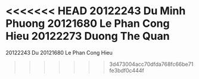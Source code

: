 <<<<<<< HEAD
20122243    Du Minh Phuong
20121680    Le Phan Cong Hieu
20122273    Duong The Quan
=======
20122243    Du
20121680    Le Phan Cong Hieu
>>>>>>> 3d473004acc70dfda768fc66be71fe3bdf0c444f
